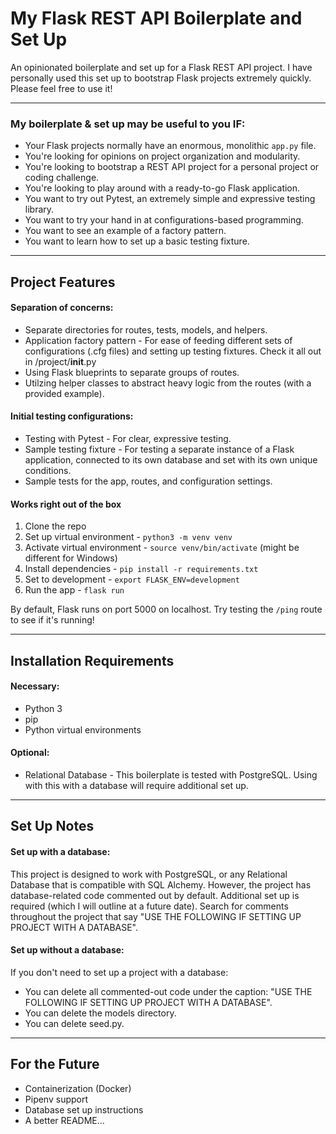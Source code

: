 # My Flask REST API Boilerplate and Set Up

An opinionated boilerplate and set up for a Flask REST API project. I have personally used this set up to bootstrap Flask projects extremely quickly. Please feel free to use it!

------------

### My boilerplate & set up may be useful to you IF:
- Your Flask projects normally have an enormous, monolithic `app.py` file.
- You're looking for opinions on project organization and modularity.
- You're looking to bootstrap a REST API project for a personal project or coding challenge.
- You're looking to play around with a ready-to-go Flask application.
- You want to try out Pytest, an extremely simple and expressive testing library.
- You want to try your hand in at configurations-based programming.
- You want to see an example of a factory pattern.
- You want to learn how to set up a basic testing fixture.


------------

## Project Features

#### Separation of concerns:
- Separate directories for routes, tests, models, and helpers.
- Application factory pattern - For ease of feeding different sets of configurations (.cfg files) and setting up testing fixtures. Check it all out in /project/__init__.py
- Using Flask blueprints to separate groups of routes.
- Utilzing helper classes to abstract heavy logic from the routes (with a provided example).

#### Initial testing configurations:
- Testing with Pytest - For clear, expressive testing.
- Sample testing fixture - For testing a separate instance of a Flask application, connected to its own database and set with its own unique conditions.
- Sample tests for the app, routes, and configuration settings.

#### Works right out of the box
1. Clone the repo
2. Set up virtual environment - `python3 -m venv venv`
3. Activate virtual environment - `source venv/bin/activate` (might be different for Windows)
4. Install dependencies - `pip install -r requirements.txt`
5. Set to development - `export FLASK_ENV=development`
6. Run the app - `flask run`

By default, Flask runs on port 5000 on localhost. Try testing the `/ping` route to see if it's running!

------------

## Installation Requirements
#### Necessary:
- Python 3
- pip
- Python virtual environments

#### Optional:
- Relational Database - This boilerplate is tested with PostgreSQL. Using with this with a database will require additional set up.

------------

## Set Up Notes

#### Set up with a database:
This project is designed to work with PostgreSQL, or any Relational Database that is compatible with SQL Alchemy. However, the project has database-related code commented out by default. Additional set up is required (which I will outline at a future date). Search for comments throughout the project that say "USE THE FOLLOWING IF SETTING UP PROJECT WITH A DATABASE".

#### Set up without a database:
If you don't need to set up a project with a database:
- You can delete all commented-out code under the caption: "USE THE FOLLOWING IF SETTING UP PROJECT WITH A DATABASE".
- You can delete the models directory.
- You can delete seed.py.

------------

## For the Future
- Containerization (Docker)
- Pipenv support
- Database set up instructions
- A better README...
